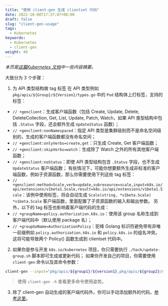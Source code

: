 ```yaml
---
title: "使用 client-gen 生成 clientset 代码"
date: 2022-10-08T17:37:07+08:00
draft: false
slug: "client-gen-usage"
tags: 
  - Kubernetes
keywords:
  - Kubernetes
  - client-gen
weight: 40
---
```


*本页是[这篇Kubernetes 文档](https://github.com/kubernetes/community/blob/master/contributors/devel/sig-api-machinery/generating-clientset.md#using-client-gen)中一些内容摘要。*

大致分为 3 个步骤：

1. 为 API 类型结构做 tag 标签
    在 API 类型例如 `pkg/apis/${Group}/${Version}/types.go` 中的 `Pod` 结构体上打标签，支持的标签：

- `// +genclient`：生成客户端函数（包括 Create, Update, Delete, DeleteCollection, Get, List, Update, Patch, Watch，如果 API 类型结构中包括 `.Status` 字段，还会额外生成 `UpdateStatus` 函数）；
- `// +genclient:nonNamespaced`：指定 API 类型是集群级别而不是命名空间级别的，生成的客户端函数都没有命名空间；
- `// +genclient:onlyVerbs=create,get`：只生成 Create, Get 客户端函数；
- `// +genclient:skipVerbs=watch`：生成除了 Watch 之外的所有其他客户端函数；
- `// +genclient:noStatus`：即使 API 类型结构包含 `.Status` 字段，也不生成 `UpdateStatus` 客户端函数；
    有些情况下，可能你想要额外生成非标准的客户端函数，例如子资源函数，那么你需要使用下列这些 tag 标签：
- `// +genclient:method=Scale,verb=update,subresource=scale,input=k8s.io/api/extensions/v1beta1.Scale,result=k8s.io/api/extensions/v1beta1.Scale`：该例中使用标签，将会自动生成 `Scale(string, *v1beta.Scale) *v1beta.Scale` 客户端函数，里面配置了子资源函数的输入和输出参数。
    另外，以下的 tag 标签也影响着客户端代码的生成：
- `// +groupName=policy.authorization.k8s.io`：使用该 group 名称生成到客户端代码中（默认使用 package 名）；
- `// +groupGoName=AuthorizationPolicy`：驼峰 Golang 标识符避免带有非唯一前缀例如 `policy.authorization.k8s.io` 和 `policy.k8s.io` 的组名冲突。这将可能导致两个 Policy() 函数生成到 clientset 代码中。

2. 如果你是参与开发 `k8s.io/kubernetes` 项目，你只需要执行 `./hack/update-group.sh` 脚本即可生成或更新代码；
    如果你开发自己的项目，你需要使用 `client-gen` 命令以及其命令参数：

```bash
client-gen --input="pkg/apis/${group1}/${version1},pkg/apis/${group2}/${version2}" --clientset-name="my_clientset"
```

> 使用 `client-gen -h` 查看更多命令使用姿势。

3. 除了 client-gen 自动生成的客户端代码外，你可以手动添加额外的代码，[参考这里](https://github.com/kubernetes/kubernetes/blob/master/staging/src/k8s.io/client-go/kubernetes/typed/core/v1/pod_expansion.go)。

